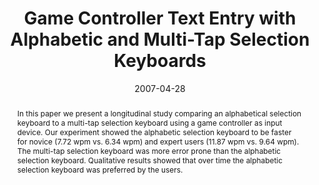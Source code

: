 ---
abstract: In this paper we present a longitudinal study comparing an alphabetical
  selection keyboard to a multi-tap selection keyboard using a game controller as
  input device. Our experiment showed the alphabetic selection keyboard to be faster
  for novice (7.72 wpm vs. 6.34 wpm) and expert users (11.87 wpm vs. 9.64 wpm). The
  multi-tap selection keyboard was more error prone than the alphabetic selection
  keyboard. Qualitative results showed that over time the alphabetic selection keyboard
  was preferred by the users.
authors:
- Thomas Költringer
- Michaela Ngo Van
- Thomas Grechenig
date: '2007-04-28'
featured: false
links:
- name: Publik
  url: https://publik.tuwien.ac.at/showentry.php?ID=141548&lang=2
publication_types:
- '1'
publishDate: '2007-04-28'
specifics: 'Vortrag: ACM Conference on Human Factors in Computing Systems (CHI 2007),
  San Jose, California, USA; 28.04.2007 - 03.05.2007; in: "Extended Abstracts of the
  ACM Conference on Human Factors in Computing Systems", ACM Press, (2007), ISBN:
  978-1-59593-642-4; S. 2513 - 2518.'
title: Game Controller Text Entry with Alphabetic and Multi-Tap Selection Keyboards
url_pdf: ''
---
